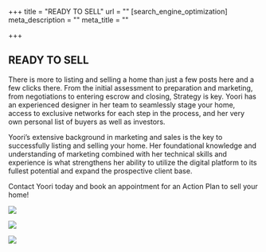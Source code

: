 +++
title = "READY TO SELL​"
url = ""
[search_engine_optimization]
meta_description = ""
meta_title = ""

+++
## READY TO SELL

There is more to listing and selling a home than just a few posts here and a few clicks there. From the initial assessment to preparation and marketing, from negotiations to entering escrow and closing, Strategy is key. Yoori has an experienced designer in her team to seamlessly stage your home, access to exclusive networks for each step in the process, and her very own personal list of buyers as well as investors.

Yoori’s extensive background in marketing and sales is the key to successfully listing and selling your home. Her foundational knowledge and understanding of marketing combined with her technical skills and experience is what strengthens her ability to utilize the digital platform to its fullest potential and expand the prospective client base.

Contact Yoori today and book an appointment for an Action Plan to sell your home!​

![](/uploads/newbrochure1-1024x663.jpg)

![](/uploads/newbrochure2-1024x678.jpg)

![](/uploads/newbrochure3-1024x637.jpg)